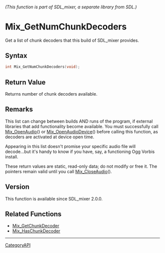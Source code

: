 ###### (This function is part of SDL_mixer, a separate library from SDL.)
# Mix_GetNumChunkDecoders

Get a list of chunk decoders that this build of SDL_mixer provides.

## Syntax

```c
int Mix_GetNumChunkDecoders(void);

```

## Return Value

Returns number of chunk decoders available.

## Remarks

This list can change between builds AND runs of the program, if external
libraries that add functionality become available. You must successfully
call [Mix_OpenAudio](Mix_OpenAudio)() or
[Mix_OpenAudioDevice](Mix_OpenAudioDevice)() before calling this function,
as decoders are activated at device open time.

Appearing in this list doesn't promise your specific audio file will
decode...but it's handy to know if you have, say, a functioning Ogg Vorbis
install.

These return values are static, read-only data; do not modify or free it.
The pointers remain valid until you call
[Mix_CloseAudio](Mix_CloseAudio)().

## Version

This function is available since SDL_mixer 2.0.0.

## Related Functions

* [Mix_GetChunkDecoder](Mix_GetChunkDecoder)
* [Mix_HasChunkDecoder](Mix_HasChunkDecoder)

----
[CategoryAPI](CategoryAPI)

